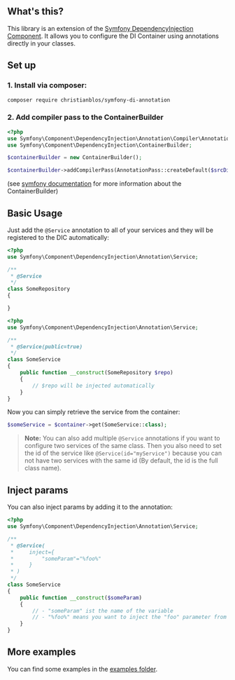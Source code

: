 ## What's this?

This library is an extension of the [Symfony DependencyInjection Component](https://github.com/symfony/dependency-injection).
It allows you to configure the DI Container using annotations directly in your classes.

## Set up

### 1. Install via composer:

`composer require christianblos/symfony-di-annotation`

### 2. Add compiler pass to the ContainerBuilder

```php
<?php
use Symfony\Component\DependencyInjection\Annotation\Compiler\AnnotationPass;
use Symfony\Component\DependencyInjection\ContainerBuilder;

$containerBuilder = new ContainerBuilder();

$containerBuilder->addCompilerPass(AnnotationPass::createDefault($srcDirs));
```

(see [symfony documentation](http://symfony.com/doc/current/components/dependency_injection.html) for more information about the ContainerBuilder)

## Basic Usage

Just add the `@Service` annotation to all of your services and they will be registered to the DIC automatically:

```php
<?php
use Symfony\Component\DependencyInjection\Annotation\Service;

/**
 * @Service
 */
class SomeRepository
{

}
```

```php
<?php
use Symfony\Component\DependencyInjection\Annotation\Service;

/**
 * @Service(public=true)
 */
class SomeService
{
    public function __construct(SomeRepository $repo)
    {
        // $repo will be injected automatically
    }
}
```

Now you can simply retrieve the service from the container:

```php
$someService = $container->get(SomeService::class);
```

> **Note:** You can also add multiple `@Service` annotations if you want to configure two services of the same class.
> Then you also need to set the id of the service like `@Service(id="myService")` because you can not have two services
> with the same id (By default, the id is the full class name).

## Inject params

You can also inject params by adding it to the annotation:

```php
<?php
use Symfony\Component\DependencyInjection\Annotation\Service;

/**
 * @Service(
 *     inject={
 *         "someParam"="%foo%"
 *     }
 * )
 */
class SomeService
{
    public function __construct($someParam)
    {
        // - "someParam" ist the name of the variable
        // - "%foo%" means you want to inject the "foo" parameter from the container
    }
}
```

## More examples

You can find some examples in the [examples folder](https://github.com/christianblos/symfony-di-annotation/tree/master/examples).
